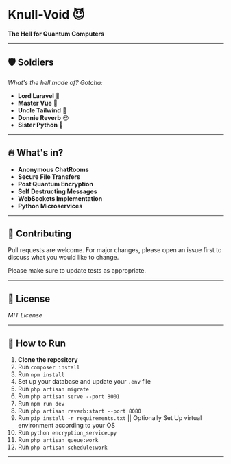 # Knull-Void 😈

**The Hell for Quantum Computers**

---

## 🛡️ Soldiers

*What's the hell made of? Gotcha:*

- **Lord Laravel** 👑  
- **Master Vue** 🥷  
- **Uncle Tailwind** 🥸  
- **Donnie Reverb** 😎
- **Sister Python** 👯

---

## 🔥 What's in?

- **Anonymous ChatRooms**  
- **Secure File Transfers**  
- **Post Quantum Encryption**  
- **Self Destructing Messages**  
- **WebSockets Implementation**  
- **Python Microservices**

---

## 🤝 Contributing

Pull requests are welcome. For major changes, please open an issue first to discuss what you would like to change.

Please make sure to update tests as appropriate.

---

## 📜 License

*MIT License*

---

## 🚀 How to Run

1. **Clone the repository**
2. Run `composer install`
3. Run `npm install`
4. Set up your database and update your `.env` file
5. Run `php artisan migrate`
6. Run `php artisan serve --port 8001`
7. Run `npm run dev`
8. Run `php artisan reverb:start --port 8080`
9. Run `pip install -r requirements.txt` || Optionally Set Up virtual environment according to your OS
10. Run `python encryption_service.py`
11. Run `php artisan queue:work`
12. Run `php artisan schedule:work`

---
